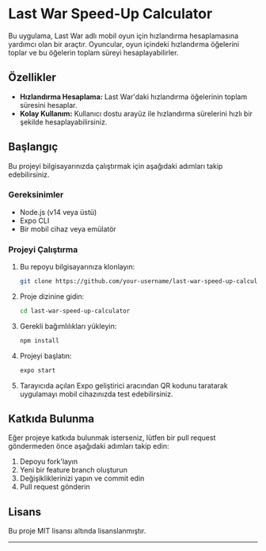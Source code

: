 
# Last War Speed-Up Calculator

Bu uygulama, Last War adlı mobil oyun için hızlandırma hesaplamasına yardımcı olan bir araçtır. Oyuncular, oyun içindeki hızlandırma öğelerini toplar ve bu öğelerin toplam süreyi hesaplayabilirler.

## Özellikler

- **Hızlandırma Hesaplama:** Last War'daki hızlandırma öğelerinin toplam süresini hesaplar.
- **Kolay Kullanım:** Kullanıcı dostu arayüz ile hızlandırma sürelerini hızlı bir şekilde hesaplayabilirsiniz.

## Başlangıç

Bu projeyi bilgisayarınızda çalıştırmak için aşağıdaki adımları takip edebilirsiniz.

### Gereksinimler

- Node.js (v14 veya üstü)
- Expo CLI
- Bir mobil cihaz veya emülatör

### Projeyi Çalıştırma

1. Bu repoyu bilgisayarınıza klonlayın:
    ```bash
    git clone https://github.com/your-username/last-war-speed-up-calculator.git
    ```

2. Proje dizinine gidin:
    ```bash
    cd last-war-speed-up-calculator
    ```

3. Gerekli bağımlılıkları yükleyin:
    ```bash
    npm install
    ```

4. Projeyi başlatın:
    ```bash
    expo start
    ```

5. Tarayıcıda açılan Expo geliştirici aracından QR kodunu taratarak uygulamayı mobil cihazınızda test edebilirsiniz.

## Katkıda Bulunma

Eğer projeye katkıda bulunmak isterseniz, lütfen bir pull request göndermeden önce aşağıdaki adımları takip edin:

1. Depoyu fork'layın
2. Yeni bir feature branch oluşturun
3. Değişikliklerinizi yapın ve commit edin
4. Pull request gönderin

## Lisans

Bu proje MIT lisansı altında lisanslanmıştır.
****
